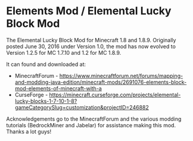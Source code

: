# Elements Mod / Elemental Lucky Block Mod
The Elemental Lucky Block Mod for Minecraft 1.8 and 1.8.9.  Originally posted June 30, 2016 under Version 1.0, the mod has now evolved to Version 1.2.5 for MC 1.7.10 and 1.2 for MC 1.8.9.  

It can found and downloaded at: 
  * MinecraftForum - https://www.minecraftforum.net/forums/mapping-and-modding-java-edition/minecraft-mods/2691076-elements-block-mod-elements-of-minecraft-with-a
  * CurseForge - https://minecraft.curseforge.com/projects/elemental-lucky-blocks-1-7-10-1-8?gameCategorySlug=customization&projectID=246882
  
Acknowledgements go to the MinecraftForum and the various modding tutorials (BedrockMiner and Jabelar) for assistance making this mod. Thanks a lot guys!

